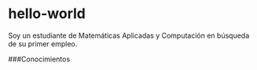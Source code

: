 # hello-world
Soy un estudiante de Matemáticas Aplicadas y Computación en búsqueda de su primer empleo.

###Conocimientos


